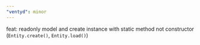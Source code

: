 ```yaml
---
"ventyd": minor
---
```


feat: readonly model and create instance with static method not constructor (`Entity.create()`, `Entity.load()`)
